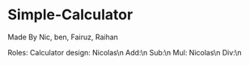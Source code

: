 # Simple-Calculator


Made By Nic, ben, Fairuz, Raihan

Roles:
  Calculator design: Nicolas\n
  Add:\n
  Sub:\n
  Mul: Nicolas\n
  Div:\n
